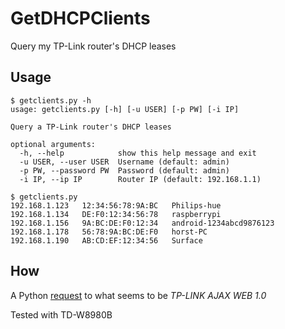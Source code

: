 # GetDHCPClients
Query my TP-Link router's DHCP leases

## Usage
```
$ getclients.py -h
usage: getclients.py [-h] [-u USER] [-p PW] [-i IP]

Query a TP-Link router's DHCP leases

optional arguments:
  -h, --help            show this help message and exit
  -u USER, --user USER  Username (default: admin)
  -p PW, --password PW  Password (default: admin)
  -i IP, --ip IP        Router IP (default: 192.168.1.1)
```
```
$ getclients.py
192.168.1.123	12:34:56:78:9A:BC	Philips-hue
192.168.1.134	DE:F0:12:34:56:78	raspberrypi
192.168.1.156	9A:BC:DE:F0:12:34	android-1234abcd9876123
192.168.1.178	56:78:9A:BC:DE:F0	horst-PC
192.168.1.190	AB:CD:EF:12:34:56	Surface

```

## How
A Python [request](python-requests.org) to what seems to be *TP-LINK AJAX WEB 1.0*

Tested with TD-W8980B
